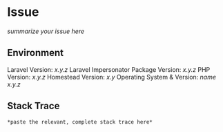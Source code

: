 # Issue
*summarize your issue here*

## Environment
Laravel Version: *x.y.z*
Laravel Impersonator Package Version: *x.y.z*
PHP Version: *x.y.z*
Homestead Version: *x.y*
Operating System & Version: *name x.y.z*

## Stack Trace
```
*paste the relevant, complete stack trace here*
```
